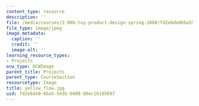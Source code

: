 ```yaml
---
content_type: resource
description: ''
file: /media/courses/2-00b-toy-product-design-spring-2008/fd2e6de06ba5543b0d8980ec16105697_yellow_flow.jpg
file_type: image/jpeg
image_metadata:
  caption: ''
  credit: ''
  image-alt: ''
learning_resource_types:
- Projects
ocw_type: OCWImage
parent_title: Projects
parent_type: CourseSection
resourcetype: Image
title: yellow_flow.jpg
uid: fd2e6de0-6ba5-543b-0d89-80ec16105697
---
```

